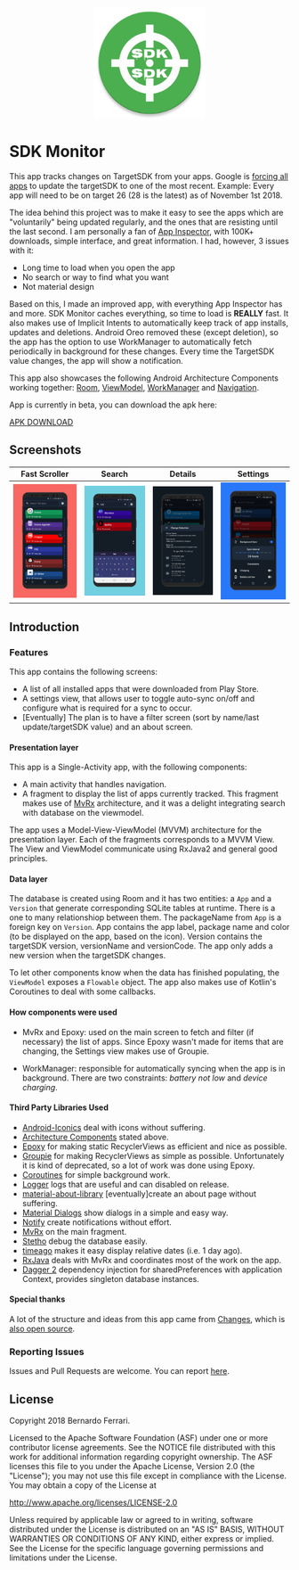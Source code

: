 <p align="center"><img src="assets/logo.png" alt="ChangeDetection" height="200px"></p>

SDK Monitor
=================

This app tracks changes on TargetSDK from your apps. Google is [forcing all apps](https://developer.android.com/distribute/best-practices/develop/target-sdk) to update the targetSDK to one of the most recent. Example: Every app will need to be on target 26 (28 is the latest) as of November 1st 2018.

The idea behind this project was to make it easy to see the apps which are "voluntarily" being updated regularly, and the ones that are resisting until the last second.
I am personally a fan of [App Inspector](https://play.google.com/store/apps/details?id=bg.projectoria.appinspector), with 100K+ downloads, simple interface, and great information. I had, however, 3 issues with it:

* Long time to load when you open the app
* No search or way to find what you want
* Not material design

Based on this, I made an improved app, with everything App Inspector has and more. SDK Monitor caches everything, so time to load is **REALLY** fast. It also makes use of Implicit Intents to automatically keep track of app installs, updates and deletions. Android Oreo removed these (except deletion), so the app has the option to use WorkManager to automatically fetch periodically in background for these changes. Every time the TargetSDK value changes, the app will show a notification.

This app also showcases the following Android Architecture Components working together: [Room](https://developer.android.com/topic/libraries/architecture/room.html), [ViewModel](https://developer.android.com/reference/android/arch/lifecycle/ViewModel.html), [WorkManager](https://developer.android.com/topic/libraries/architecture/workmanager) and [Navigation](https://developer.android.com/topic/libraries/architecture/navigation/).

App is currently in beta, you can download the apk here:

[APK DOWNLOAD]("assets/sdkmonitor.apk")

## Screenshots

| Fast Scroller | Search | Details | Settings |
|:-:|:-:|:-:|:-:|
| ![First](assets/scroller.jpg?raw=true) | ![Sec](assets/search.jpg?raw=true) | ![Third](assets/details.jpg?raw=true) | ![Fourth](assets/settings.jpg?raw=true) |

Introduction
------------

### Features

This app contains the following screens:
* A list of all installed apps that were downloaded from Play Store.
* A settings view, that allows user to toggle auto-sync on/off and configure what is required for a sync to occur.
* \[Eventually\] The plan is to have a filter screen (sort by name/last update/targetSDK value) and an about screen.

#### Presentation layer

This app is a Single-Activity app, with the following components:
* A main activity that handles navigation.
* A fragment to display the list of apps currently tracked. This fragment makes use of [MvRx](https://github.com/airbnb/MvRx) architecture, and it was a delight integrating search with database on the viewmodel.

The app uses a Model-View-ViewModel (MVVM) architecture for the presentation layer. Each of the fragments corresponds to a MVVM View.
The View and ViewModel communicate using RxJava2 and general good principles.

#### Data layer

The database is created using Room and it has two entities: a `App` and a `Version` that generate corresponding SQLite tables at runtime.
There is a one to many relationshiop between them. The packageName from `App` is a foreign key on `Version`.
App contains the app label, package name and color (to be displayed on the app, based on the icon).
Version contains the targetSDK version, versionName and versionCode. The app only adds a new version when the targetSDK changes.

To let other components know when the data has finished populating, the `ViewModel` exposes a `Flowable` object.
The app also makes use of Kotlin's Coroutines to deal with some callbacks.

#### How components were used

* MvRx and Epoxy: used on the main screen to fetch and filter (if necessary) the list of apps. Since Epoxy wasn't made for items that are changing, the Settings view makes use of Groupie.

* WorkManager: responsible for automatically syncing when the app is in background.
There are two constraints: *battery not low* and *device charging*.

#### Third Party Libraries Used

  * [Android-Iconics][1] deal with icons without suffering.
  * [Architecture Components][2] stated above.
  * [Epoxy][3] for making static RecyclerViews as efficient and nice as possible.
  * [Groupie][4] for making RecyclerViews as simple as possible. Unfortunately it is kind of deprecated, so a lot of work was done using Epoxy.
  * [Coroutines][5] for simple background work.
  * [Logger][6] logs that are useful and can disabled on release.
  * [material-about-library][7] \[eventually\]create an about page without suffering.
  * [Material Dialogs][8] show dialogs in a simple and easy way.
  * [Notify][9] create notifications without effort.
  * [MvRx][10] on the main fragment.
  * [Stetho][11] debug the database easily.
  * [timeago][12] makes it easy display relative dates (i.e. 1 day ago).
  * [RxJava][13] deals with MvRx and coordinates most of the work on the app.
  * [Dagger 2][14] dependency injection for sharedPreferences with application Context, provides singleton database instances.

#### Special thanks
A lot of the structure and ideas from this app came from [Changes](https://play.google.com/store/apps/details?id=com.saladevs.changelogclone), which is [also open source](https://github.com/GSala/Changelogs).


[1]: https://github.com/mikepenz/Android-Iconics
[2]: https://developer.android.com/topic/libraries/architecture/
[3]: https://github.com/airbnb/epoxy
[4]: https://github.com/lisawray/groupie
[5]: https://github.com/Kotlin/kotlinx.coroutines
[6]: https://github.com/orhanobut/logger
[7]: https://github.com/daniel-stoneuk/material-about-library
[8]: https://github.com/afollestad/material-dialogs
[9]: https://github.com/Karn/notify
[10]: https://github.com/airbnb/MvRx
[11]: http://facebook.github.io/stetho/
[12]: https://github.com/marlonlom/timeago
[13]: https://github.com/ReactiveX/RxJava
[14]: https://github.com/google/dagger


### Reporting Issues

Issues and Pull Requests are welcome.
You can report [here](https://github.com/bernaferrari/SDKMonitor/issues).

License
-------

Copyright 2018 Bernardo Ferrari.

Licensed to the Apache Software Foundation (ASF) under one or more contributor
license agreements.  See the NOTICE file distributed with this work for
additional information regarding copyright ownership.  The ASF licenses this
file to you under the Apache License, Version 2.0 (the "License"); you may not
use this file except in compliance with the License.  You may obtain a copy of
the License at

http://www.apache.org/licenses/LICENSE-2.0

Unless required by applicable law or agreed to in writing, software
distributed under the License is distributed on an "AS IS" BASIS, WITHOUT
WARRANTIES OR CONDITIONS OF ANY KIND, either express or implied.  See the
License for the specific language governing permissions and limitations under
the License.

